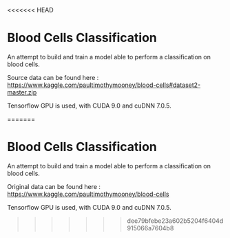 <<<<<<< HEAD
#  Blood Cells Classification 

An attempt to build and train a model able to perform a classification on blood cells. 

Source data can be found here : https://www.kaggle.com/paultimothymooney/blood-cells#dataset2-master.zip

Tensorflow GPU is used, with CUDA 9.0 and cuDNN 7.0.5. 


=======
# Blood Cells Classification 

An attempt to build and train a model able to perform a classification on blood cells. 

Original data can be found here : https://www.kaggle.com/paultimothymooney/blood-cells

Tensorflow GPU is used, with CUDA 9.0 and cuDNN 7.0.5. 
>>>>>>> dee79bfebe23a602b5204f6404d915066a7604b8
